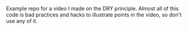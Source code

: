 Example repo for a video I made on the DRY principle. Almost all of this code is bad practices and hacks to illustrate points in the video, so don't use any of it.
